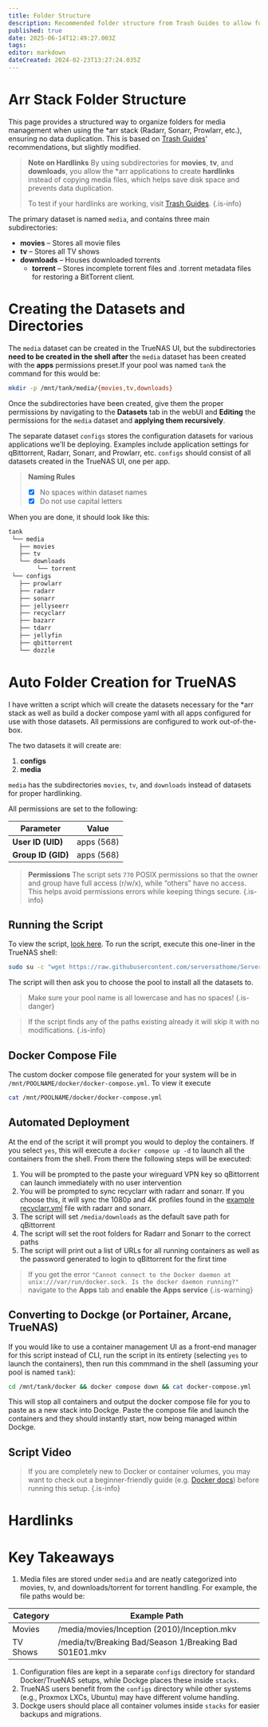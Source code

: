 ```yaml
---
title: Folder Structure
description: Recommended folder structure from Trash Guides to allow for hardlinks within the arr stack
published: true
date: 2025-06-14T12:49:27.003Z
tags: 
editor: markdown
dateCreated: 2024-02-23T13:27:24.035Z
---
```


# Arr Stack Folder Structure

This page provides a structured way to organize folders for media management when using the \*arr stack (Radarr, Sonarr, Prowlarr, etc.), ensuring no data duplication. This is based on [Trash Guides](https://trash-guides.info/)' recommendations, but slightly modified.

> **Note on Hardlinks**
> By using subdirectories for **movies**, **tv**, and **downloads**, you allow the \*arr applications to create **hardlinks** instead of copying media files, which helps save disk space and prevents data duplication.
>
>To test if your hardlinks are working, visit [Trash Guides](https://trash-guides.info/File-and-Folder-Structure/Check-if-hardlinks-are-working/).
{.is-info}

The primary dataset is named `media`, and contains three main subdirectories:

-   **movies** – Stores all movie files
-   **tv** – Stores all TV shows
-   **downloads** – Houses downloaded torrents
    -   **torrent** – Stores incomplete torrent files and .torrent metadata files for restoring a BitTorrent client.

# Creating the Datasets and Directories

The `media` dataset can be created in the TrueNAS UI, but the subdirectories **need to be created in the shell after** the `media` dataset has been created with the **apps** permissions preset.If your pool was named `tank` the command for this would be:
```bash
mkdir -p /mnt/tank/media/{movies,tv,downloads}
```

Once the subdirectories have been created, give them the proper permissions by navigating to the **Datasets** tab in the webUI and **Editing** the permissions for the `media` dataset and **applying them recursively**.

The separate dataset `configs` stores the configuration datasets for various applications we'll be deploying. Examples include application settings for qBittorrent, Radarr, Sonarr, and Prowlarr, etc. `configs` should consist of all datasets created in the TrueNAS UI, one per app. 

> **Naming Rules**
> - [x] No spaces within dataset names
> - [x] Do not use capital letters
<!-- {blockquote:.is-danger} -->

When you are done, it should look like this:

```xml
tank
 └── media
   ├── movies
   ├── tv
   └── downloads
        └── torrent
 └── configs
   ├── prowlarr
   ├── radarr
   ├── sonarr
   ├── jellyseerr
   ├── recyclarr
   ├── bazarr
   ├── tdarr
   ├── jellyfin
   ├── qbittorrent
   └── dozzle
```

# Auto Folder Creation for TrueNAS

I have written a script which will create the datasets necessary for the \*arr stack as well as build a docker compose yaml with all apps configured for use with those datasets. All permissions are configured to work out-of-the-box.

The two datasets it will create are:
1. **configs**
1. **media**

`media` has the subdirectories `movies`, `tv`, and `downloads` instead of datasets for proper hardlinking.

All permissions are set to the following:

| Parameter | Value |
| --- | --- |
| **User ID (UID)** | apps (568) |
| **Group ID (GID)** | apps (568) |

> **Permissions**
The script sets `770` POSIX permissions so that the owner and group have full access (r/w/x), while “others” have no access. This helps avoid permissions errors while keeping things secure.
{.is-info}

## Running the Script
To view the script, [look here](https://raw.githubusercontent.com/imjustleaving/ServersatHome/refs/heads/main/truenas-file-structure.sh). 
To run the script, execute this one-liner in the TrueNAS shell:

```bash
sudo su -c "wget https://raw.githubusercontent.com/serversathome/ServersatHome/refs/heads/main/truenas-file-structure.sh && chmod +x truenas-file-structure.sh && bash truenas-file-structure.sh"
```

The script will then ask you to choose the pool to install all the datasets to. 

> Make sure your pool name is all lowercase and has no spaces!
{.is-danger}

> If the script finds any of the paths existing already it will skip it with no modifications.
{.is-info}

## Docker Compose File
The custom docker compose file generated for your system will be in `/mnt/POOLNAME/docker/docker-compose.yml`. To view it execute
```bash
cat /mnt/POOLNAME/docker/docker-compose.yml
```
## Automated Deployment
At the end of the script it will prompt you would to deploy the containers. If you select `yes`, this will execute a `docker compose up -d` to launch all the containers from the shell. From there the following steps will be executed:

1. You will be prompted to the paste your wireguard VPN key so qBittorrent can launch immediately with no user intervention
1. You will be prompted to sync recyclarr with radarr and sonarr. If you choose this, it will sync the 1080p and 4K profiles found in the [example recyclarr.yml](https://wiki.serversatho.me/en/Recyclarr#recyclarryml) file with radarr and sonarr. 
1. The script will set `/media/downloads` as the default save path for qBittorrent
1. The script will set the root folders for Radarr and Sonarr to the correct paths
1. The script will print out a list of URLs for all running containers as well as the password generated to login to qBittorrent for the first time

> If you get the error `"Cannot connect to the Docker daemon at unix:///var/run/docker.sock. Is the docker daemon running?"` navigate to the **Apps** tab and **enable the Apps service**
{.is-warning}

## Converting to Dockge (or Portainer, Arcane, TrueNAS)

If you would like to use a container management UI as a front-end manager for this script instead of CLI, run the script in its entirety (selecting `yes` to launch the containers), then run this commmand in the shell (assuming your pool is named `tank`):
```bash
cd /mnt/tank/docker && docker compose down && cat docker-compose.yml
```

This will stop all containers and output the docker compose file for you to paste as a new stack into Dockge. Paste the compose file and launch the containers and they should instantly start, now being managed within Dockge.

## Script Video
[](https://youtu.be/8gATbBJHc5o)

> If you are completely new to Docker or container volumes, you may want to check out a beginner-friendly guide (e.g. [Docker docs](https://docs.docker.com/get-started/)) before running this setup.
{.is-info}

# Hardlinks
[](https://youtu.be/dD1u0KOWizw)

# Key Takeaways

1.  Media files are stored under `media` and are neatly categorized into movies, tv, and downloads/torrent for torrent handling. For example, the file paths would be:

| Category | Example Path |
| --- | --- |
| Movies | /media/movies/Inception (2010)/Inception.mkv |
| TV Shows | /media/tv/Breaking Bad/Season 1/Breaking Bad S01E01.mkv |

1.  Configuration files are kept in a separate `configs` directory for standard Docker/TrueNAS setups, while Dockge places these inside `stacks`.
2.  TrueNAS users benefit from the `configs` directory while other systems (e.g., Proxmox LXCs, Ubuntu) may have different volume handling.
3.  Dockge users should place all container volumes inside `stacks` for easier backups and migrations.